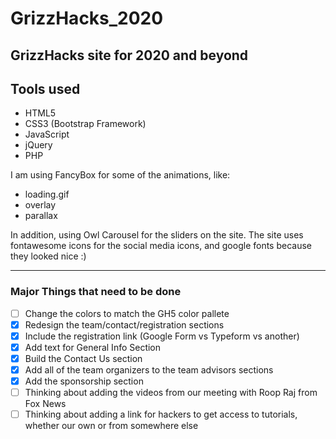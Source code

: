 # GrizzHacks_2020
GrizzHacks site for 2020 and beyond
------------------------------------
## Tools used
- HTML5
- CSS3 (Bootstrap Framework)
- JavaScript
- jQuery
- PHP

I am using FancyBox for some of the animations, like: 
- loading.gif
- overlay
- parallax

In addition, using Owl Carousel for the sliders on the site.
The site uses fontawesome icons for the social media icons, and google fonts because they looked nice :)

-----------------------------------------------------------------------------------------------------
### Major Things that need to be done
- [ ] Change the colors to match the GH5 color pallete
- [X] Redesign the team/contact/registration sections
- [X] Include the registration link (Google Form vs Typeform vs another)
- [X] Add text for General Info Section
- [X] Build the Contact Us section
- [X] Add all of the team organizers to the team advisors sections
- [X] Add the sponsorship section
- [ ] Thinking about adding the videos from our meeting with Roop Raj from Fox News
- [ ] Thinking about adding a link for hackers to get access to tutorials, whether our own or from somewhere else
